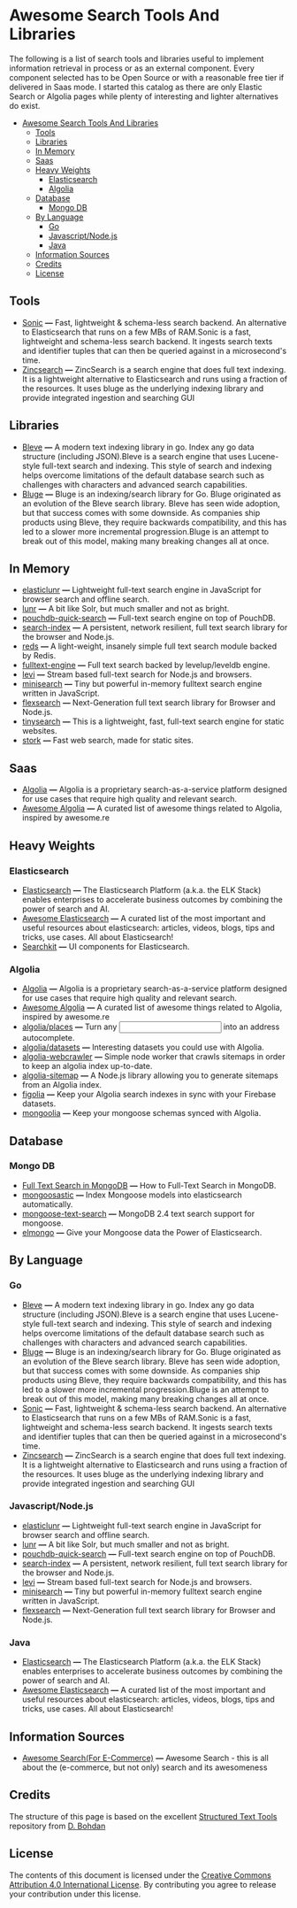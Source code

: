 # Awesome Search Tools And Libraries

The following is a list of search tools and libraries useful to implement information retrieval in process or as an external component. Every component selected has to be Open Source or with a reasonable free tier if delivered in Saas mode.
I started this catalog as there are only Elastic Search or Algolia pages while plenty of interesting and lighter alternatives do exist.

- [Awesome Search Tools And Libraries](#awesome-search-tools-and-libraries)
  - [Tools](#tools)
  - [Libraries](#libraries)
  - [In Memory](#in-memory)
  - [Saas](#saas)
  - [Heavy Weights](#heavy-weights)
    - [Elasticsearch](#elasticsearch)
    - [Algolia](#algolia)
  - [Database](#database)
    - [Mongo DB](#mongo-db)
  - [By Language](#by-language)
    - [Go](#go)
    - [Javascript/Node.js](#javascriptnodejs)
    - [Java](#java)
  - [Information Sources](#information-sources)
  - [Credits](#credits)
  - [License](#license)

## Tools

- [Sonic](https://github.com/valeriansaliou/sonic) **—** Fast, lightweight & schema-less search backend. An alternative to Elasticsearch that runs on a few MBs of RAM.Sonic is a fast, lightweight and schema-less search backend. It ingests search texts and identifier tuples that can then be queried against in a microsecond's time.
- [Zincsearch](https://github.com/zincsearch/zincsearch) **—** ZincSearch is a search engine that does full text indexing. It is a lightweight alternative to Elasticsearch and runs using a fraction of the resources. It uses bluge as the underlying indexing library and provide integrated ingestion and searching GUI

## Libraries

- [Bleve](https://github.com/blevesearch/bleve) **—** A modern text indexing library in go. Index any go data structure (including JSON).Bleve is a search engine that uses Lucene-style full-text search and indexing. This style of search and indexing helps overcome limitations of the default database search such as challenges with characters and advanced search capabilities.
- [Bluge](https://github.com/blugelabs/bluge) **—** Bluge is an indexing/search library for Go. Bluge originated as an evolution of the Bleve search library. Bleve has seen wide adoption, but that success comes with some downside. As companies ship products using Bleve, they require backwards compatibility, and this has led to a slower more incremental progression.Bluge is an attempt to break out of this model, making many breaking changes all at once.

## In Memory

- [elasticlunr](http://elasticlunr.com/) **—** Lightweight full-text search engine in JavaScript for browser search and offline search.
- [lunr](http://lunrjs.com) **—** A bit like Solr, but much smaller and not as bright.
- [pouchdb-quick-search](https://github.com/nolanlawson/pouchdb-quick-search) **—** Full-text search engine on top of PouchDB.
- [search-index](https://github.com/fergiemcdowall/search-index) **—** A persistent, network resilient, full text search library for the browser and Node.js.
- [reds](https://github.com/tj/reds) **—** A light-weight, insanely simple full text search module backed by Redis.
- [fulltext-engine](https://github.com/eugeneware/fulltext-engine) **—** Full text search backed by levelup/leveldb engine.
- [levi](https://github.com/cshum/levi) **—** Stream based full-text search for Node.js and browsers.
- [minisearch](https://github.com/lucaong/minisearch) **—** Tiny but powerful in-memory fulltext search engine written in JavaScript.
- [flexsearch](https://github.com/nextapps-de/flexsearch) **—** Next-Generation full text search library for Browser and Node.js.
- [tinysearch](https://github.com/tinysearch/tinysearch) **—** This is a lightweight, fast, full-text search engine for static websites.
- [stork](https://github.com/jameslittle230/stork) **—** Fast web search, made for static sites.

## Saas

- [Algolia](https://www.algolia.com) **—** Algolia is a proprietary search-as-a-service platform designed for use cases that require high quality and relevant search.
- [Awesome Algolia](https://github.com/algolia/awesome-algolia) **—** A curated list of awesome things related to Algolia, inspired by awesome.re

## Heavy Weights

### Elasticsearch

- [Elasticsearch](https://www.elastic.co) **—** The Elasticsearch Platform (a.k.a. the ELK Stack) enables enterprises to accelerate business outcomes by combining the power of search and AI.
- [Awesome Elasticsearch](https://github.com/dzharii/awesome-elasticsearch) **—** A curated list of the most important and useful resources about elasticsearch: articles, videos, blogs, tips and tricks, use cases. All about Elasticsearch!
- [Searchkit](http://www.searchkit.co/) **—** UI components for Elasticsearch.

### Algolia

- [Algolia](https://www.algolia.com) **—** Algolia is a proprietary search-as-a-service platform designed for use cases that require high quality and relevant search.
- [Awesome Algolia](https://github.com/algolia/awesome-algolia) **—** A curated list of awesome things related to Algolia, inspired by awesome.re
- [algolia/places](https://github.com/algolia/places) **—** Turn any <input> into an address autocomplete.
- [algolia/datasets](https://github.com/algolia/datasets) **—** Interesting datasets you could use with Algolia.
- [algolia-webcrawler](https://github.com/DeuxHuitHuit/algolia-webcrawler) **—** Simple node worker that crawls sitemaps in order to keep an algolia index up-to-date.
- [algolia-sitemap](https://github.com/algolia/algolia-sitemap) **—** A Node.js library allowing you to generate sitemaps from an Algolia index.
- [figolia](https://github.com/webstylestory/figolia) **—** Keep your Algolia search indexes in sync with your Firebase datasets.
- [mongoolia](https://github.com/algolia/mongoolia) **—** Keep your mongoose schemas synced with Algolia.

## Database

### Mongo DB

- [Full Text Search in MongoDB](http://code.tutsplus.com/tutorials/full-text-search-in-mongodb--cms-24835) **—** How to Full-Text Search in MongoDB.
- [mongoosastic](https://github.com/mongoosastic/mongoosastic) **—** Index Mongoose models into elasticsearch automatically.
- [mongoose-text-search](https://github.com/aheckmann/mongoose-text-search) **—** MongoDB 2.4 text search support for mongoose.
- [elmongo](https://github.com/jtremback/elmongo) **—** Give your Mongoose data the Power of Elasticsearch.

## By Language

### Go

- [Bleve](https://github.com/blevesearch/bleve) **—** A modern text indexing library in go. Index any go data structure (including JSON).Bleve is a search engine that uses Lucene-style full-text search and indexing. This style of search and indexing helps overcome limitations of the default database search such as challenges with characters and advanced search capabilities.
- [Bluge](https://github.com/blugelabs/bluge) **—** Bluge is an indexing/search library for Go. Bluge originated as an evolution of the Bleve search library. Bleve has seen wide adoption, but that success comes with some downside. As companies ship products using Bleve, they require backwards compatibility, and this has led to a slower more incremental progression.Bluge is an attempt to break out of this model, making many breaking changes all at once.
- [Sonic](https://github.com/valeriansaliou/sonic) **—** Fast, lightweight & schema-less search backend. An alternative to Elasticsearch that runs on a few MBs of RAM.Sonic is a fast, lightweight and schema-less search backend. It ingests search texts and identifier tuples that can then be queried against in a microsecond's time.
- [Zincsearch](https://github.com/zincsearch/zincsearch) **—** ZincSearch is a search engine that does full text indexing. It is a lightweight alternative to Elasticsearch and runs using a fraction of the resources. It uses bluge as the underlying indexing library and provide integrated ingestion and searching GUI

### Javascript/Node.js

- [elasticlunr](http://elasticlunr.com/) **—** Lightweight full-text search engine in JavaScript for browser search and offline search.
- [lunr](http://lunrjs.com) **—** A bit like Solr, but much smaller and not as bright.
- [pouchdb-quick-search](https://github.com/nolanlawson/pouchdb-quick-search) **—** Full-text search engine on top of PouchDB.
- [search-index](https://github.com/fergiemcdowall/search-index) **—** A persistent, network resilient, full text search library for the browser and Node.js.
- [levi](https://github.com/cshum/levi) **—** Stream based full-text search for Node.js and browsers.
- [minisearch](https://github.com/lucaong/minisearch) **—** Tiny but powerful in-memory fulltext search engine written in JavaScript.
- [flexsearch](https://github.com/nextapps-de/flexsearch) **—** Next-Generation full text search library for Browser and Node.js.

### Java

- [Elasticsearch](https://www.elastic.co) **—** The Elasticsearch Platform (a.k.a. the ELK Stack) enables enterprises to accelerate business outcomes by combining the power of search and AI.
- [Awesome Elasticsearch](https://github.com/dzharii/awesome-elasticsearch) **—** A curated list of the most important and useful resources about elasticsearch: articles, videos, blogs, tips and tricks, use cases. All about Elasticsearch!

## Information Sources

- [Awesome Search(For E-Commerce)](https://github.com/algolia/awesome-algolia) **—** Awesome Search - this is all about the (e-commerce, but not only) search and its awesomeness

## Credits

The structure of this page is based on the excellent [Structured Text Tools](https://github.com/dbohdan/structured-text-tools) repository from [D. Bohdan](https://github.com/dbohdan)

## License

The contents of this document is licensed under the [Creative Commons Attribution 4.0 International License](http://creativecommons.org/licenses/by/4.0/). By contributing you agree to release your contribution under this license.

